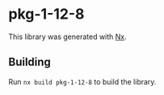 # pkg-1-12-8

This library was generated with [Nx](https://nx.dev).

## Building

Run `nx build pkg-1-12-8` to build the library.
